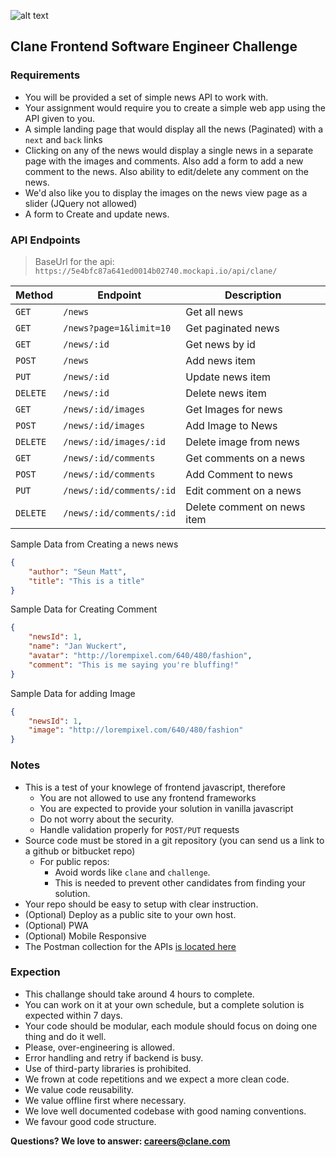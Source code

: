 ![alt text](https://avatars3.githubusercontent.com/u/17319994?s=200&v=4)
## Clane Frontend Software Engineer Challenge

### Requirements
- You will be provided a set of simple news API to work with.
- Your assignment would require you to create a simple web app using the API given to you.
- A simple landing page that would display all the news (Paginated) with a `next` and `back` links
- Clicking on any of the news would display a single news in a separate page with the images and comments. Also add a form to add a new comment to the news. Also ability to edit/delete any comment on the news.
- We'd also like you to display the images on the news view page as a slider (JQuery not allowed)
- A form to Create and update news. 

### API Endpoints
  > BaseUrl for the api: `https://5e4bfc87a641ed0014b02740.mockapi.io/api/clane/`

  |Method|Endpoint|Description|
  |------|--------|-----------|
  |`GET` |`/news`| Get all news|
  |`GET` |`/news?page=1&limit=10`| Get paginated news|
  |`GET`| `/news/:id`| Get news by id|
  |`POST`| `/news`| Add news item|
  |`PUT`| `/news/:id`| Update news item|
  |`DELETE`| `/news/:id`| Delete news item|
  |`GET`| `/news/:id/images`| Get Images for news|
  |`POST`| `/news/:id/images`| Add Image to News|
  |`DELETE`| `/news/:id/images/:id`| Delete image from news|
  |`GET`| `/news/:id/comments`| Get comments on a news|
  |`POST`| `/news/:id/comments`| Add Comment to news|
  |`PUT`| `/news/:id/comments/:id`| Edit comment on a news|
  |`DELETE`| `/news/:id/comments/:id`| Delete comment on news item|

  Sample Data from Creating a news news
  ```json
  {
      "author": "Seun Matt",
      "title": "This is a title"
  }
  ```
  Sample Data for Creating Comment
  ```json
  {
      "newsId": 1,
      "name": "Jan Wuckert",
      "avatar": "http://lorempixel.com/640/480/fashion",
      "comment": "This is me saying you're bluffing!"
  }
  ```

  Sample Data for adding Image
  ```json
  {
      "newsId": 1,
      "image": "http://lorempixel.com/640/480/fashion"
  }
  ```

### Notes
- This is a test of your knowlege of frontend javascript, therefore
  - You are not allowed to use any frontend frameworks
  - You are expected to provide your solution in vanilla javascript
  - Do not worry about the security.
  - Handle validation properly for `POST/PUT` requests 
- Source code must be stored in a git repository (you can send us a link to a github or bitbucket repo)
  - For public repos:
	  - Avoid words like `clane` and `challenge`.
	  - This is needed to prevent other candidates from finding your solution.
- Your repo should be easy to setup with clear instruction.
- (Optional) Deploy as a public site to your own host.
- (Optional) PWA
- (Optional) Mobile Responsive
- The Postman collection for the APIs [is located here](Clane%20Front-End%20Test%20Scripts.postman_collection.json)

### Expection
- This challange should take around 4 hours to complete.
- You can work on it at your own schedule, but a complete solution is expected within 7 days.
- Your code should be modular, each module should focus on doing one thing and do it well.
- Please, over-engineering is allowed.
- Error handling and retry if backend is busy.
- Use of third-party libraries is prohibited.
- We frown at code repetitions and we expect a more clean code.
- We value code reusability.
- We value offline first where necessary.
- We love well documented codebase with good naming conventions.
- We favour good code structure.

**Questions? We love to answer: <careers@clane.com>**

